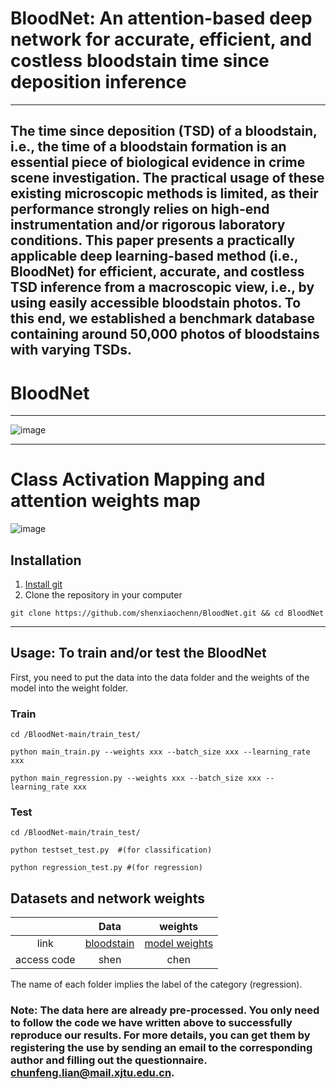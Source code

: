 #  BloodNet: An attention-based deep network for accurate, efficient, and costless bloodstain time since deposition inference
****
## The time since deposition (TSD) of a bloodstain, i.e., the time of a bloodstain formation is an essential piece of biological evidence in crime scene investigation. The practical usage of these existing microscopic methods is limited, as their performance strongly relies on high-end instrumentation and/or rigorous laboratory conditions. This paper presents a practically applicable deep learning-based method (i.e., BloodNet) for efficient, accurate, and costless TSD inference from a macroscopic view, i.e., by using easily accessible bloodstain photos. To this end, we established a benchmark database containing around 50,000 photos of bloodstains with varying TSDs.

# BloodNet
****
![image](https://github.com/shenxiaochenn/BloodNet/blob/main/fig1.jpg)
****
# Class Activation Mapping and attention weights map
![image](https://github.com/shenxiaochenn/BloodNet/blob/main/fig5.jpg)
## Installation
1. [Install git](https://git-scm.com/book/en/v2/Getting-Started-Installing-Git)
2. Clone the repository in your computer
```
git clone https://github.com/shenxiaochenn/BloodNet.git && cd BloodNet
```



*******
## Usage: To train and/or test the BloodNet 
First, you need to put the data into the data folder and the weights of the model into the weight folder.
### Train
```
cd /BloodNet-main/train_test/

python main_train.py --weights xxx --batch_size xxx --learning_rate xxx

python main_regression.py --weights xxx --batch_size xxx --learning_rate xxx
```

### Test
```
cd /BloodNet-main/train_test/

python testset_test.py  #(for classification)

python regression_test.py #(for regression)
```

## Datasets and network weights

|  | Data | weights |
| :-----: | :----: | :----: |
| link | [bloodstain](https://pan.baidu.com/s/1cCS1ky7O9Mcv-gCId1VRGQ) | [model weights](https://pan.baidu.com/s/1b8MPJcDt59vx8Cfm1zE94w) |
| access code | shen | chen |

The name of each folder implies the label of the category (regression).

### Note: The data here are already pre-processed. You only need to follow the code we have written above to successfully reproduce our results. For more details, you can get them by registering the use by sending an email to the corresponding author and filling out the questionnaire. chunfeng.lian@mail.xjtu.edu.cn.
 

